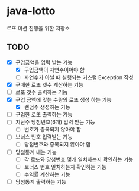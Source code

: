 # java-lotto
로또 미션 진행을 위한 저장소

## TODO

- [x] 구입금액을 입력 받는 기능
    - [x] 구입금액이 자연수이어야 함
    - [ ] 자연수가 아닐 때 실행되는 커스텀 Exception 작성
- [x] 구매한 로또 갯수 계산하는 기능
- [ ] 로또 갯수 출력하는 기능
- [x] 구입 금액에 맞는 수량의 로또 생성 하는 기능
    - [x] 랜덤수 생성하는 기능
- [ ] 구입한 로또 출력하는 기능
- [ ] 지난주 당첨번호(6개) 입력 받는 기능
    - [ ] 번호가 중복되지 않아야 함
- [ ] 보너스 번호 입력받는 기능
    - [ ] 당첨번호와 중복되지 않아야 함
- [ ] 당첨통계 내는 기능
    - [ ] 각 로또와 당첨번호 몇개 일치하는지 확인하는 기능
    - [ ] 보너스 번호 일치하는지 확인하는 기능
    - [ ] 수익률 계산하는 기능
- [ ] 당첨통계 출력하는 기능